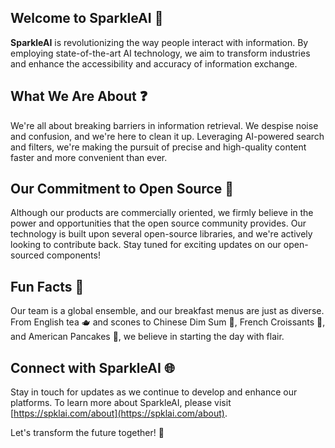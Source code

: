 ## Welcome to SparkleAI 👋

**SparkleAI** is revolutionizing the way people interact with information. By employing state-of-the-art AI technology, we aim to transform industries and enhance the accessibility and accuracy of information exchange.

## What We Are About ❓

We're all about breaking barriers in information retrieval. We despise noise and confusion, and we're here to clean it up. Leveraging AI-powered search and filters, we're making the pursuit of precise and high-quality content faster and more convenient than ever.

## Our Commitment to Open Source 💪

Although our products are commercially oriented, we firmly believe in the power and opportunities that the open source community provides. Our technology is built upon several open-source libraries, and we're actively looking to contribute back. Stay tuned for exciting updates on our open-sourced components!

## Fun Facts 🎉

Our team is a global ensemble, and our breakfast menus are just as diverse. From English tea 🫖 and scones to Chinese Dim Sum 🥟, French Croissants 🥐, and American Pancakes 🥞, we believe in starting the day with flair.

## Connect with SparkleAI 🌐

Stay in touch for updates as we continue to develop and enhance our platforms. To learn more about SparkleAI, please visit [https://spklai.com/about](https://spklai.com/about).

Let's transform the future together! 🌟
